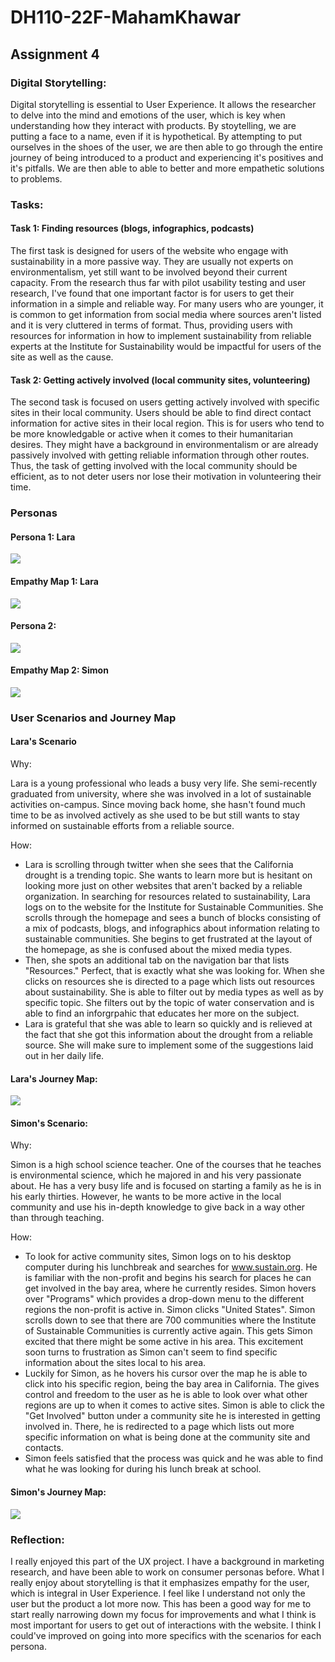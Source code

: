 # DH110-22F-MahamKhawar
## Assignment 4

### Digital Storytelling: 
Digital storytelling is essential to User Experience. It allows the researcher to delve into the mind and emotions of the user, which is key when understanding how they interact with products. By stoytelling, we are putting a face to a name, even if it is hypothetical. By attempting to put ourselves in the shoes of the user, we are then able to go through the entire journey of being introduced to a product and experiencing it's positives and it's pitfalls. We are then able to able to better and more empathetic solutions to problems.

### Tasks: 

#### Task 1: Finding resources (blogs, infographics, podcasts)
The first task is designed for users of the website who engage with sustainability in a more passive way. They are usually not experts on environmentalism, yet still want to be involved beyond their current capacity. From the research thus far with pilot usability testing and user research, I've found that one important factor is for users to get their information in a simple and reliable way. For many users who are younger, it is common to get information from social media where sources aren't listed and it is very cluttered in terms of format. Thus, providing users with resources for information in how to implement sustainability from reliable experts at the Institute for Sustainability would be impactful for users of the site as well as the cause.

#### Task 2: Getting actively involved (local community sites, volunteering)
The second task is focused on users getting actively involved with specific sites in their local community. Users should be able to find direct contact information for active sites in their local region. This is for users who tend to be more knowledgable or active when it comes to their humanitarian desires. They might have a background in environmentalism or are already passively involved with getting reliable information through other routes. Thus, the task of getting involved with the local community should be efficient, as to not deter users nor lose their motivation in volunteering their time.

### Personas

#### Persona 1: Lara
![](../Persona-Lara.png)
#### Empathy Map 1: Lara
![](../Empathy-Map-Lara.png)

#### Persona 2:
![ ](../Persona-Simon.png)
#### Empathy Map 2: Simon 
![ ](../Empathy-Map-Simon.png)

### User Scenarios and Journey Map

#### Lara's Scenario
Why:

Lara is a young professional who leads a busy very life. She semi-recently graduated from university, where she was involved in a lot of sustainable activities on-campus. Since moving back home, she hasn't found much time to be as involved actively as she used to be but still wants to stay informed on sustainable efforts from a reliable source. 

How:

- Lara is scrolling through twitter when she sees that the California drought is a trending topic. She wants to learn more but is hesitant on looking more just on other websites that aren't backed by a reliable organization. In searching for resources related to sustainability, Lara logs on to the website for the Institute for Sustainable Communities. She scrolls through the homepage and sees a bunch of blocks consisting of a mix of podcasts, blogs, and infographics about information relating to sustainable communities. She begins to get frustrated at the layout of the homepage, as she is confused about the mixed media types. 
- Then, she spots an additional tab on the navigation bar that lists "Resources." Perfect, that is exactly what she was looking for. When she clicks on resources she is directed to a page which lists out resources about sustainability. She is able to filter out by media types as well as by specific topic. She filters out by the topic of water conservation and is able to find an inforgrpahic that educates her more on the subject. 
-  Lara is grateful that she was able to learn so quickly and is relieved at the fact that she got this information about the drought from a reliable source. She will make sure to implement some of the suggestions laid out in her daily life. 

#### Lara's Journey Map:
![](../Journey-Map-Lara.png)

#### Simon's Scenario: 

Why: 

Simon is a high school science teacher. One of the courses that he teaches is environmental science, which he majored in and his very passionate about. He has a very busy life and is focused on starting a family as he is in his early thirties. However, he wants to be more active in the local community and use his in-depth knowledge to give back in a way other than through teaching.

How: 

- To look for active community sites, Simon logs on to his desktop computer during his lunchbreak and searches for www.sustain.org. He is familiar with the non-profit and begins his search for places he can get involved in the bay area, where he currently resides. Simon hovers over "Programs" which provides a drop-down menu to the different regions the non-profit is active in. Simon clicks "United States". Simon scrolls down to see that there are 700 communities where the Institute of Sustainable Communities is currently active again. This gets Simon excited that there might be some active in his area. This excitement soon turns to frustration as Simon can't seem to find specific information about the sites local to his area.
- Luckily for Simon, as he hovers his cursor over the map he is able to click into his specific region, being the bay area in California. The gives  control and freedom to the user as he is able to look over what other regions are up to when it comes to active sites. Simon is able to click the "Get Involved" button under a community site he is interested in getting involved in. There, he is redirected to a page which lists out more specific information on what is being done at the community site and contacts. 
- Simon feels satisfied that the process was quick and he was able to find what he was looking for during his lunch break at school.

#### Simon's Journey Map: 
![](../Journey-Map-Simon.png)

### Reflection: 
I really enjoyed this part of the UX project. I have a background in marketing research, and have been able to work on consumer personas before. What I really enjoy about storytelling is that it emphasizes empathy for the user, which is integral in User Experience. I feel like I understand not only the user but the product a lot more now. This has been a good way for me to start really narrowing down my focus for improvements and what I think is most important for users to get out of interactions with the website. I think I could've improved on going into more specifics with the scenarios for each persona. 
